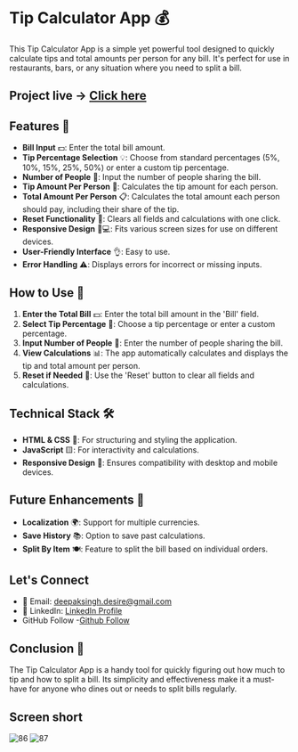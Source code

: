 # Tip Calculator App 💰

This Tip Calculator App is a simple yet powerful tool designed to quickly calculate tips and total amounts per person for any bill. It's perfect for use in restaurants, bars, or any situation where you need to split a bill.
## Project live ->  [Click here](https://codster15.github.io/Tip-Calculator-app/)
## Features 🌟

- **Bill Input** 💵: Enter the total bill amount.
- **Tip Percentage Selection** 💡: Choose from standard percentages (5%, 10%, 15%, 25%, 50%) or enter a custom tip percentage.
- **Number of People** 👥: Input the number of people sharing the bill.
- **Tip Amount Per Person** 🧮: Calculates the tip amount for each person.
- **Total Amount Per Person** 📋: Calculates the total amount each person should pay, including their share of the tip.
- **Reset Functionality** 🔁: Clears all fields and calculations with one click.
- **Responsive Design** 📱💻: Fits various screen sizes for use on different devices.
- **User-Friendly Interface** 👌: Easy to use.
- **Error Handling** ⚠️: Displays errors for incorrect or missing inputs.

## How to Use 📘

1. **Enter the Total Bill** 💵: Enter the total bill amount in the 'Bill' field.
2. **Select Tip Percentage** 🔘: Choose a tip percentage or enter a custom percentage.
3. **Input Number of People** 👥: Enter the number of people sharing the bill.
4. **View Calculations** 📊: The app automatically calculates and displays the tip and total amount per person.
5. **Reset if Needed** 🔁: Use the 'Reset' button to clear all fields and calculations.

## Technical Stack 🛠️

- **HTML & CSS** 📝: For structuring and styling the application.
- **JavaScript** 🟨: For interactivity and calculations.
- **Responsive Design** 📐: Ensures compatibility with desktop and mobile devices.

## Future Enhancements 🔮

- **Localization** 🌍: Support for multiple currencies.
- **Save History** 📚: Option to save past calculations.
- **Split By Item** 🍽️: Feature to split the bill based on individual orders.
## Let's Connect

- 📧 Email: deepaksingh.desire@gmail.com
- 💼 LinkedIn: [ LinkedIn Profile](https://www.linkedin.com/in/codster-dev-9638b1205/)
- GitHub Follow -[Github Follow](https://github.com/codster15)

## Conclusion 🎉

The Tip Calculator App is a handy tool for quickly figuring out how much to tip and how to split a bill. Its simplicity and effectiveness make it a must-have for anyone who dines out or needs to split bills regularly.


## Screen short
![86](https://github.com/codster15/Tip-Calculator-app/assets/127374043/3421b7d5-e2f6-4675-94da-06c22305eeb2)
![87](https://github.com/codster15/Tip-Calculator-app/assets/127374043/5b391ca8-f803-4f90-9a5e-99d05a1b4887)

